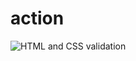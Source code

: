 # action
![HTML and CSS validation](https://github.com/0sc/action/actions/workflows/validate-html-css.yml/badge.svg)
